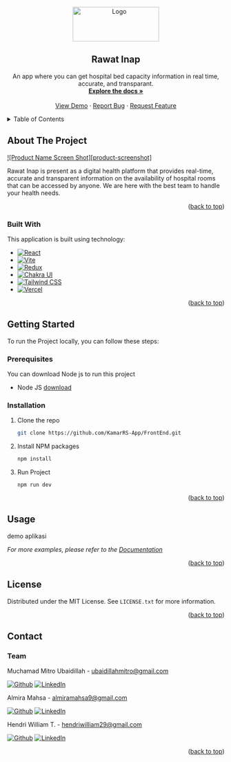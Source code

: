 <!-- PROJECT LOGO -->
<br />
<div align="center">
  <a href="https://github.com/KamarRS-App/FrontEnd">
    <img src='https://github.com/KamarRS-App/FrontEnd/blob/main/src/assets/images/logo.png?raw=true' alt="Logo" width="200" height="80">
  </a>

  <h2 align="center">Rawat Inap</h2>

  <p align="center">
   An app where you can get hospital bed capacity information in real time, accurate, and transparant.
    <br />
    <a href="https://github.com/KamarRS-App/FrontEnd"><strong>Explore the docs »</strong></a>
    <br />
    <br />
    <a href="#">View Demo</a>
    ·
    <a href="https://github.com/KamarRS-App/FrontEnd/issues">Report Bug</a>
    ·
    <a href="https://github.com/KamarRS-App/FrontEnd/issues">Request Feature</a>
  </p>
</div>



<!-- TABLE OF CONTENTS -->
<details>
  <summary>Table of Contents</summary>
  <ol>
    <li>
      <a href="#about-the-project">About The Project</a>
      <ul>
        <li><a href="#built-with">Built With</a></li>
      </ul>
    </li>
    <li>
      <a href="#getting-started">Getting Started</a>
      <ul>
        <li><a href="#prerequisites">Prerequisites</a></li>
        <li><a href="#installation">Installation</a></li>
      </ul>
    </li>
    <li><a href="#usage">Usage</a></li>
    <li><a href="#roadmap">Roadmap</a></li>
    <li><a href="#contributing">Contributing</a></li>
    <li><a href="#license">License</a></li>
    <li><a href="#contact">Contact</a></li>
    <li><a href="#acknowledgments">Acknowledgments</a></li>
  </ol>
</details>



<!-- ABOUT THE PROJECT -->
## About The Project

[![Product Name Screen Shot][product-screenshot]](https://example.com)

Rawat Inap is present as a digital health platform that provides real-time, accurate and transparent information on the availability of hospital rooms that can be accessed by anyone. We are here with the best team to handle your health needs.

<p align="right">(<a href="#readme-top">back to top</a>)</p>

### Built With

This application is built using technology:

* [![React][React.js]][React-url]
* [![Vite][Vite.dev]][Vite-url]
* [![Redux][Redux]][Redux-url]
* [![Chakra UI][Chakra]][ChakraUI-url]
* [![Tailwind CSS][TailwindCSS]][TailwindCSS-url]
* [![Vercel][Vercel]][Vercel-url]

<p align="right">(<a href="#readme-top">back to top</a>)</p>



<!-- GETTING STARTED -->
## Getting Started


To run the Project locally, you can follow these steps:

### Prerequisites
You can download Node js to run this project
* Node JS
[download](https://nodejs.org/en/download/)  

### Installation

1. Clone the repo
   ```sh
   git clone https://github.com/KamarRS-App/FrontEnd.git
   ```
2. Install NPM packages
   ```sh
   npm install
   ```
3. Run Project
    ```
    npm run dev
    ```

<p align="right">(<a href="#readme-top">back to top</a>)</p>



<!-- USAGE EXAMPLES -->
## Usage

demo aplikasi

_For more examples, please refer to the [Documentation](https://example.com)_

<p align="right">(<a href="#readme-top">back to top</a>)</p>

<!-- LICENSE -->
## License

Distributed under the MIT License. See `LICENSE.txt` for more information.

<p align="right">(<a href="#readme-top">back to top</a>)</p>



<!-- CONTACT -->
## Contact

### Team

Muchamad Mitro Ubaidillah - ubaidillahmitro@gmail.com

[![Github][Github]][Github-Mitro-url]
[![LinkedIn][LinkedIn]][LinkedIn-mitro]

Almira Mahsa - almiramahsa9@gmail.com

[![Github][Github]][Github-almira]
[![LinkedIn][LinkedIn]][LinkedIn-Almira]

Hendri William T.  - hendriwilliam29@gmail.com

[![Github][Github]][Github-Hendry-url]
[![LinkedIn][LinkedIn]][LinkedIn-mitro]


<p align="right">(<a href="#readme-top">back to top</a>)</p>


<!-- MARKDOWN LINKS & IMAGES -->
<!-- https://www.markdownguide.org/basic-syntax/#reference-style-links -->

[React.js]: https://img.shields.io/badge/React-20232A?style=for-the-badge&logo=react&logoColor=61DAFB
[React-url]: https://reactjs.org/
[Vite.dev]: https://img.shields.io/badge/vite-%23646CFF.svg?style=for-the-badge&logo=vite&logoColor=white
[Vite-url]: https://vitejs.dev/
[Redux]:https://img.shields.io/badge/redux-%23593d88.svg?style=for-the-badge&logo=redux&logoColor=white
[Redux-url]: https://redux.js.org/
[Chakra]: https://img.shields.io/badge/chakra-%234ED1C5.svg?style=for-the-badge&logo=chakraui&logoColor=white
[ChakraUI-url]:https://chakra-ui.com/
[TailwindCSS]: https://img.shields.io/badge/tailwindcss-%2338B2AC.svg?style=for-the-badge&logo=tailwind-css&logoColor=white
[TailwindCSS-url]:https://tailwindcss.com/
[Vercel]:https://img.shields.io/badge/vercel-%23000000.svg?style=for-the-badge&logo=vercel&logoColor=white
[Vercel-url]:https://img.shields.io/badge/vercel-%23000000.svg?style=for-the-badge&logo=vercel&logoColor=white
[Github-Mitro-Url]:https://github.com/mitro-ubaidillah
[Github]:https://img.shields.io/badge/github-%23121011.svg?style=for-the-badge&logo=github&logoColor=white
[LinkedIn]:https://img.shields.io/badge/linkedin-%230077B5.svg?style=for-the-badge&logo=linkedin&logoColor=white
[LinkedIn-mitro]:https://www.linkedin.com/in/muchamad-mitro-ubaidillah-4541a1150/
[Github-almira]:https://github.com/Almiramahsa
[LinkedIn-Almira]:https://www.linkedin.com/in/almira-mahsa
[Github-Hendry-url]:https://github.com/hendrywilliam
[LinkedIn-Hendry]:https://www.linkedin.com/in/hendri-william-tinambunan-4192431b5

